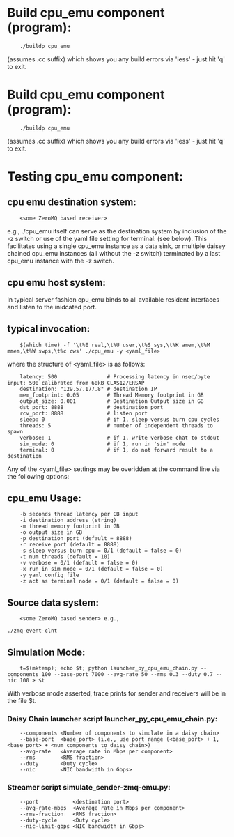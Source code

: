 # Build cpu_emu component (program):

        ./buildp cpu_emu

(assumes .cc suffix) which shows you any build errors via 'less' - just hit 'q' to exit. 


# Build cpu_emu component (program):

        ./buildp cpu_emu

(assumes .cc suffix) which shows you any build errors via 'less' - just hit 'q' to exit. 


# Testing cpu_emu component:

## cpu emu destination system:

        <some ZeroMQ based receiver> 

 e.g., ./cpu_emu itself can serve as the destination system by inclusion of the -z switch or use of the yaml file setting for terminal: (see below). This facilitates using a single cpu_emu instance as a data sink, or multiple daisey chained cpu_emu instances (all without the -z switch) terminated by a last cpu_emu instance with the -z switch.


## cpu emu host system:

In typical server fashion cpu_emu binds to all available resident interfaces and listen to the inidcated port.


## typical invocation:

        $(which time) -f '\t%E real,\t%U user,\t%S sys,\t%K amem,\t%M mmem,\t%W swps,\t%c cws' ./cpu_emu -y <yaml_file>
        
where the structure of <yaml_file> is as follows:

        latency: 500                # Processing latency in nsec/byte input: 500 calibrated from 60kB CLAS12/ERSAP
        destination: "129.57.177.8" # destination IP
        mem_footprint: 0.05         # Thread Memory footprint in GB
        output_size: 0.001          # Destination Output size in GB
        dst_port: 8888              # destination port
        rcv_port: 8888              # listen port
        sleep: 0                    # if 1, sleep versus burn cpu cycles
        threads: 5                  # number of independent threads to spawn
        verbose: 1                  # if 1, write verbose chat to stdout
        sim_mode: 0                 # if 1, run in 'sim' mode
        terminal: 0                 # if 1, do not forward result to a destination

Any of the <yaml_file> settings may be overidden at the command line via the following options:


## cpu_emu Usage: 

        -b seconds thread latency per GB input
        -i destination address (string)
        -m thread memory footprint in GB
        -o output size in GB
        -p destination port (default = 8888)
        -r receive port (default = 8888)
        -s sleep versus burn cpu = 0/1 (default = false = 0)
        -t num threads (default = 10)
        -v verbose = 0/1 (default = false = 0)
        -x run in sim mode = 0/1 (default = false = 0)
        -y yaml config file
        -z act as terminal node = 0/1 (default = false = 0)


## Source data system:

        <some ZeroMQ based sender> e.g.,

	./zmq-event-clnt

## Simulation Mode:

        t=$(mktemp); echo $t; python launcher_py_cpu_emu_chain.py --components 100 --base-port 7000 --avg-rate 50 --rms 0.3 --duty 0.7 --nic 100 > $t

With verbose mode asserted, trace prints for sender and receivers will be in the file $t.

### Daisy Chain launcher script launcher_py_cpu_emu_chain.py:

        --components <Number of components to simulate in a daisy chain>
        --base-port  <base_port> (i.e., use port range (<base_port> + 1, <base_port> + <num components to daisy chain>)
        --avg-rate   <Average rate in Mbps per component>
        --rms        <RMS fraction>
        --duty       <Duty cycle>
        --nic        <NIC bandwidth in Gbps>
 
### Streamer script simulate_sender-zmq-emu.py:

        --port           <destination port>
        --avg-rate-mbps  <Average rate in Mbps per component>
        --rms-fraction   <RMS fraction>
        --duty-cycle     <Duty cycle>
        --nic-limit-gbps <NIC bandwidth in Gbps>

